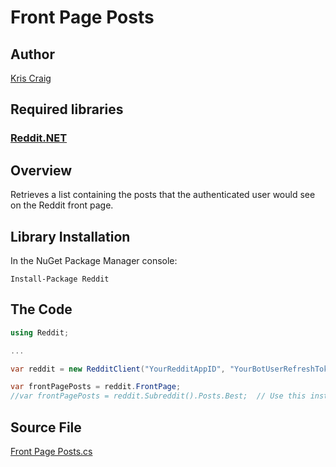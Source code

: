 # Front Page Posts

## Author

[Kris Craig](../../../docs/contributors/Kris%20Craig.md)

## Required libraries

### [Reddit.NET](https://github.com/sirkris/Reddit.NET)

## Overview

Retrieves a list containing the posts that the authenticated user would see on the Reddit front page.

## Library Installation

In the NuGet Package Manager console:

    Install-Package Reddit

## The Code

```c#
using Reddit;

...

var reddit = new RedditClient("YourRedditAppID", "YourBotUserRefreshToken");

var frontPagePosts = reddit.FrontPage;
//var frontPagePosts = reddit.Subreddit().Posts.Best;  // Use this instead if you're using any version of Reddit.NET prior to 1.5.
```

## Source File

[Front Page Posts.cs](src/Front%20Page%20Posts.cs)
